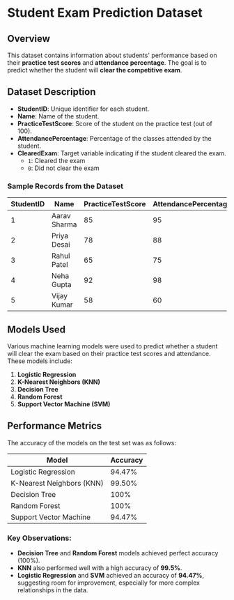 # Student Exam Prediction Dataset

## Overview
This dataset contains information about students' performance based on their **practice test scores** and **attendance percentage**. The goal is to predict whether the student will **clear the competitive exam**.

## Dataset Description

- **StudentID**: Unique identifier for each student.
- **Name**: Name of the student.
- **PracticeTestScore**: Score of the student on the practice test (out of 100).
- **AttendancePercentage**: Percentage of the classes attended by the student.
- **ClearedExam**: Target variable indicating if the student cleared the exam.  
    - `1`: Cleared the exam  
    - `0`: Did not clear the exam

### Sample Records from the Dataset

| StudentID | Name            | PracticeTestScore | AttendancePercentage | ClearedExam |
|-----------|-----------------|-------------------|----------------------|-------------|
| 1         | Aarav Sharma     | 85                | 95                   | 1           |
| 2         | Priya Desai      | 78                | 88                   | 1           |
| 3         | Rahul Patel      | 65                | 75                   | 0           |
| 4         | Neha Gupta       | 92                | 98                   | 1           |
| 5         | Vijay Kumar      | 58                | 60                   | 0           |

## Models Used
Various machine learning models were used to predict whether a student will clear the exam based on their practice test scores and attendance. These models include:

1. **Logistic Regression**
2. **K-Nearest Neighbors (KNN)**
3. **Decision Tree**
4. **Random Forest**
5. **Support Vector Machine (SVM)**

## Performance Metrics

The accuracy of the models on the test set was as follows:

| Model                    | Accuracy |
|--------------------------|----------|
| Logistic Regression       | 94.47%   |
| K-Nearest Neighbors (KNN) | 99.50%   |
| Decision Tree             | 100%     |
| Random Forest             | 100%     |
| Support Vector Machine    | 94.47%   |

### Key Observations:
- **Decision Tree** and **Random Forest** models achieved perfect accuracy (100%).
- **KNN** also performed well with a high accuracy of **99.5%**.
- **Logistic Regression** and **SVM** achieved an accuracy of **94.47%**, suggesting room for improvement, especially for more complex relationships in the data.

